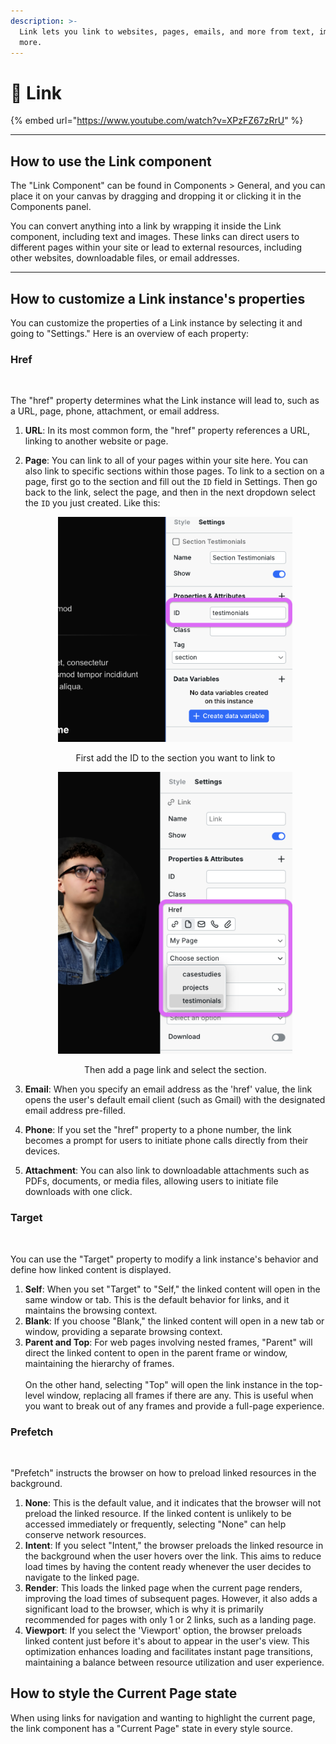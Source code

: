 ```yaml
---
description: >-
  Link lets you link to websites, pages, emails, and more from text, images, and
  more.
---
```


# 🔗 Link

{% embed url="https://www.youtube.com/watch?v=XPzFZ67zRrU" %}

***

## How to use the Link component

The "Link Component" can be found in Components > General, and you can place it on your canvas by dragging and dropping it or clicking it in the Components panel.

You can convert anything into a link by wrapping it inside the Link component, including text and images. These links can direct users to different pages within your site or lead to external resources, including other websites, downloadable files, or email addresses.

***

## How to customize a Link instance's properties

You can customize the properties of a Link instance by selecting it and going to "Settings." Here is an overview of each property:

### Href

<figure><img src="../../.gitbook/assets/Mask_group_IidxWSFrpfv1FljERzYHo.avif" alt=""><figcaption></figcaption></figure>

The "href" property determines what the Link instance will lead to, such as a URL, page, phone, attachment, or email address.

1. **URL**: In its most common form, the "href" property references a URL, linking to another website or page.
2.  **Page**: You can link to all of your pages within your site here. You can also link to specific sections within those pages. To link to a section on a page, first go to the section and fill out the `ID` field in Settings. Then go back to the link, select the page, and then in the next dropdown select the `ID` you just created. Like this:



    <div align="center"><figure><img src="../../.gitbook/assets/section-id (1).png" alt="" width="375"><figcaption><p>First add the ID to the section you want to link to</p></figcaption></figure></div>

    <div align="center"><figure><img src="../../.gitbook/assets/link-to-section.png" alt="" width="375"><figcaption><p>Then add a page link and select the section.</p></figcaption></figure></div>
3. **Email**: When you specify an email address as the 'href' value, the link opens the user's default email client (such as Gmail) with the designated email address pre-filled.
4. **Phone**: If you set the "href" property to a phone number, the link becomes a prompt for users to initiate phone calls directly from their devices.
5. **Attachment**: You can also link to downloadable attachments such as PDFs, documents, or media files, allowing users to initiate file downloads with one click.

### Target

<figure><img src="../../.gitbook/assets/Mask_group-1_E-3k5yfSy8NojJjjkjPZl.avif" alt=""><figcaption></figcaption></figure>

You can use the "Target" property to modify a link instance's behavior and define how linked content is displayed.

1. **Self**: When you set "Target" to "Self," the linked content will open in the same window or tab. This is the default behavior for links, and it maintains the browsing context.
2. **Blank**: If you choose "Blank," the linked content will open in a new tab or window, providing a separate browsing context.
3. **Parent and Top**: For web pages involving nested frames, "Parent" will direct the linked content to open in the parent frame or window, maintaining the hierarchy of frames.\
   \
   On the other hand, selecting "Top" will open the link instance in the top-level window, replacing all frames if there are any. This is useful when you want to break out of any frames and provide a full-page experience.

### Prefetch

<figure><img src="../../.gitbook/assets/Mask_group-2_9wlKH3AlsVuvSJJcKDzK0.avif" alt=""><figcaption></figcaption></figure>

"Prefetch" instructs the browser on how to preload linked resources in the background.

1. **None**: This is the default value, and it indicates that the browser will not preload the linked resource. If the linked content is unlikely to be accessed immediately or frequently, selecting "None" can help conserve network resources.
2. **Intent**: If you select "Intent," the browser preloads the linked resource in the background when the user hovers over the link. This aims to reduce load times by having the content ready whenever the user decides to navigate to the linked page.
3. **Render**: This loads the linked page when the current page renders, improving the load times of subsequent pages. However, it also adds a significant load to the browser, which is why it is primarily recommended for pages with only 1 or 2 links, such as a landing page.
4. **Viewport**: If you select the 'Viewport' option, the browser preloads linked content just before it's about to appear in the user's view. This optimization enhances loading and facilitates instant page transitions, maintaining a balance between resource utilization and user experience.

## How to style the Current Page state

When using links for navigation and wanting to highlight the current page, the link component has a "Current Page" state in every style source.

<figure><img src="../../.gitbook/assets/Screenshot 2024-07-19 at 18.15.28.png" alt=""><figcaption></figcaption></figure>
